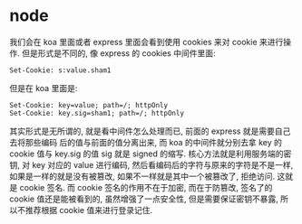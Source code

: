 # node

我们会在 koa 里面或者 express 里面会看到使用 cookies 来对 cookie 来进行操作.
但是形式是不同的, 像 express 的 cookies 中间件里面:
```
Set-Cookie: s:value.sham1
```
但是在 koa 里面是:
```
Set-Cookie: key=value; path=/; httpOnly
Set-Cookie: key.sig=sham1; path=/; httpOnly
```
其实形式是无所谓的, 就是看中间件怎么处理而已, 前面的 express 就是需要自己去将那些编码
后的值与前面的值分离出来, 而 koa 的中间件就分别去拿 key 的 cookie 值与 key.sig 的值
sig 就是 signed 的缩写.
核心方法就是利用服务端的密钥, 对 key 对应的 value 进行编码, 然后看编码后的字符与原来的字符是不是一样, 如果是一样的就是没有被篡改, 如果不一样就是其中一个被篡改了, 拒绝访问.
这就是 cookie 签名.
而 cookie 签名的作用不在于加密, 而在于防篡改, 签名了的 cookie 值还是能被看到的, 虽然增强了一点安全性, 但是需要保证密钥不暴露, 所以不推荐根据 cookie 值来进行登录记住.